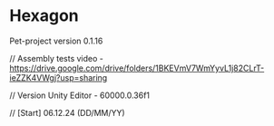 # Hexagon
Pet-project version 0.1.16

// Assembly tests video - https://drive.google.com/drive/folders/1BKEVmV7WmYyvL1j82CLrT-ieZZK4VWgj?usp=sharing

// Version Unity Editor - 60000.0.36f1

// [Start] 06.12.24 (DD/MM/YY)